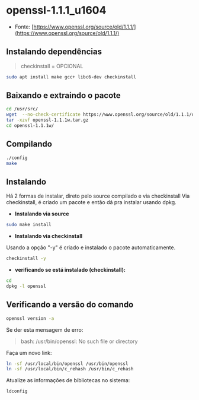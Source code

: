 # openssl-1.1.1_u1604

- Fonte: [https://www.openssl.org/source/old/1.1.1/](https://www.openssl.org/source/old/1.1.1/)

## Instalando dependências
>checkinstall = OPCIONAL
```bash
sudo apt install make gcc+ libc6-dev checkinstall
```
## Baixando e extraindo o pacote

```bash
cd /usr/src/
wget  --no-check-certificate https://www.openssl.org/source/old/1.1.1/openssl-1.1.1w.tar.gz
tar -xzvf openssl-1.1.1w.tar.gz 
cd openssl-1.1.1w/
```
## Compilando

```bash
./config
make
```
## Instalando

Há 2 formas de instalar, direto pelo source compilado e via checkinstall
Via checkinstall, é criado um pacote e então dá pra instalar usando dpkg.

- **Instalando via source**

```bash
sudo make install
```
- **Instalando via checkinstall**

Usando a opção "-y" é criado e instalado o pacote automaticamente.  

```bash
checkinstall -y
```
- **verificando se está instalado (checkinstall):**
```bash
cd
dpkg -l openssl
```
## Verificando a versão do comando  

```bash
openssl version -a
```

Se der esta mensagem de erro:

>bash: /usr/bin/openssl: No such file or directory

Faça um novo link:

```bash
ln -sf /usr/local/bin/openssl /usr/bin/openssl
ln -sf /usr/local/bin/c_rehash /usr/bin/c_rehash
```
Atualize as informações de bibliotecas no sistema:

```bash
ldconfig
```
